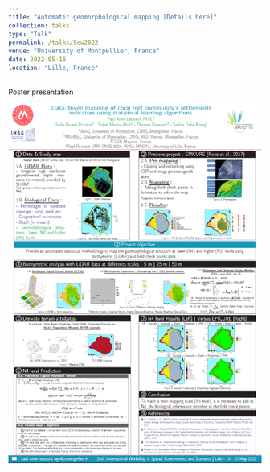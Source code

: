 ```yaml
---
title: "Automatic geomorphological mapping [Details here]"
collection: talks
type: "Talk"
permalink: /talks/Sew2022
venue: "University of Montpellier, France"
date: 2022-05-16
location: "Lille, France"
---
```


Poster presentation

![20th International Workshop in Spatial Econometrics and Statistics](https://github.com/latsouckfaye/faye-paul.github.io/blob/master/images/posterSEW.png?raw=true)

